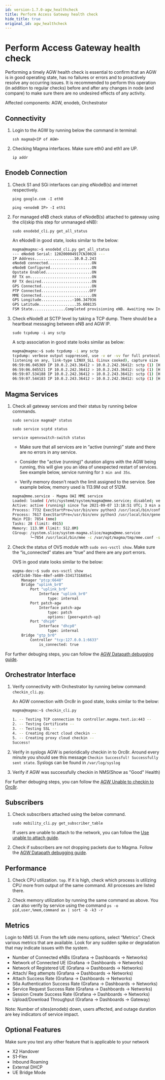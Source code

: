 ```yaml
---
id: version-1.7.0-agw_healthcheck
title: Perform Access Gateway health check
hide_title: true
original_id: agw_healthcheck
---
```

# Perform Access Gateway health check

Performing a timely AGW health check is essential to confirm that an AGW is in good operating state, has no failures or errors and to proactively resolve any occurring issues. It is recommended to perform this operation (in addition to regular checks) before and after any changes in node (and compare) to make sure there are no undesired effects of any activity.

Affected components: AGW, enodeb, Orchestrator

## Connectivity

1. Login to the AGW by running below the command in terminal:

    `ssh magma@<IP of AGW>`

2. Checking Magma interfaces. Make sure eth0 and eth1 are UP.

    `ip addr`

## Enodeb Connection

1. Check S1 and SGi interfaces can ping eNodeB(s) and internet respectively.

    `ping google.com -I eth0`

    `ping <enodeB IP> -I eth1`

2. For managed eNB check status of eNodeB(s) attached to gateway using the cli(skip this step for unmanaged eNB):

    `sudo enodebd_cli.py get_all_status`

    An eNodeB in good state, looks similar to the below:

    ```sh
    magma@magma:~$ enodebd_cli.py get_all_status
    --- eNodeB Serial: 120200004917CNJ0028 ---
    IP Address..................10.0.2.243
    eNodeB connected....................ON
    eNodeB Configured...................ON
    Opstate Enabled.....................ON
    RF TX on............................ON
    RF TX desired.......................ON
    GPS Connected.......................ON
    PTP Connected......................OFF
    MME Connected.......................ON
    GPS Longitude..............-106.347936
    GPS Latitude.................35.608135
    FSM State...............Completed provisioning eNB. Awaiting new Inform.
    ```

3. Check eNodeB at SCTP level by taking a TCP dump. There should be a heartbeat messaging between eNB and AGW IP.

    `sudo tcpdump -i any sctp`

    A sctp association in good state looks similar as below:

    ```sh
    magma@magma:~$ sudo tcpdump -i any sctp
    tcpdump: verbose output suppressed, use -v or -vv for full protocol decode
    listening on any, link-type LINUX_SLL (Linux cooked), capture size 262144 bytes
    06:59:06.045369 IP 10.0.2.243.36412 > 10.0.2.242.36412: sctp (1) [HB REQ]
    06:59:06.045521 IP 10.0.2.242.36412 > 10.0.2.243.36412: sctp (1) [HB ACK]
    06:59:07.534188 IP 10.0.2.242.36412 > 10.0.2.243.36412: sctp (1) [HB REQ]
    06:59:07.544183 IP 10.0.2.243.36412 > 10.0.2.242.36412: sctp (1) [HB ACK]
    ```

## Magma Services

1. Check all gateway services and their status by running below commands.

    `sudo service magma@* status`

    `sudo service scptd status`

    `service openvswitch-switch status`

    - Make sure that all services are in “active (running)” state and there are no errors in any service.

    - Consider the "active (running)" duration aligns with the AGW being running, this will give you an idea of unexpected restart of services. See example below, service running for `3 min and 35s`.

    - Verify memory doesn't reach the limit assigned to the service. See example below, memory used is 113.9M out of 512M.

    ```sh
    magma@mme.service - Magma OAI MME service
    Loaded: loaded (/etc/systemd/system/magma@mme.service; disabled; vendor preset: enabled)
    Active: active (running) since Tue 2021-09-07 13:18:51 UTC; 3 min and 35s ago
    Process: 7732 ExecStartPre=/usr/bin/env python3 /usr/local/bin/config_stateless_agw.py reset_sctpd_for_stateful (code=exited, status=0/SUCCESS)
    Process: 7617 ExecStartPre=/usr/bin/env python3 /usr/local/bin/generate_oai_config.py (code=exited, status=0/SUCCESS)
    Main PID: 7854 (mme)
    Tasks: 28 (limit: 4915)
    Memory: 113.9M (limit: 512.0M)
    CGroup: /system.slice/system-magma.slice/magma@mme.service
            └─7854 /usr/local/bin/mme -c /var/opt/magma/tmp/mme.conf -s /var/opt/magma/tmp/spgw.conf
    ```

2. Check the status of OVS module with `sudo ovs-vsctl show`. Make sure the “is_connected” states are “true” and there are any port errors.

    OVS in good state looks similar to the below:

    ```sh
    magma-dev:~$ sudo ovs-vsctl show
    e2bf2cb0-7bbe-48ef-a489-3341731685e1
        Manager "ptcp:6640"
        Bridge "uplink_br0"
            Port "uplink_br0"
                Interface "uplink_br0"
                    type: internal
            Port patch-agw
                Interface patch-agw
                    type: patch
                    options: {peer=patch-up}
            Port "dhcp0"
                Interface "dhcp0"
                    type: internal
        Bridge "gtp_br0"
            Controller "tcp:127.0.0.1:6633"
                is_connected: true
    ```

For further debuging steps, you can follow the [AGW Datapath debugging guide](datapath_connectivity.md).

## Orchestrator Interface

1. Verify connectivity with Orchestrator by running below command: `checkin_cli.py`.

    An AGW connection with Orc8r in good state, looks similar to the below:

    ```sh
    magma@magma:~$ checkin_cli.py

    1. -- Testing TCP connection to controller.magma.test.io:443 --
    2. -- Testing Certificate --
    3. -- Testing SSL --
    4. -- Creating direct cloud checkin --
    5. -- Creating proxy cloud checkin --
    Success!
    ```

2. Verify in syslogs AGW is perioridically checkin in to Orc8r. Around every minute you should see this message `Checkin Successful! Successfully sent state`. Syslogs can be found in `/var/log/syslog`

3. Verify if AGW was successfully checkin in NMS(Show as "Good" Health)

For further debuging steps, you can follow the [AGW Unable to checkin to Orc8r](agw_unable_to_checkin.md).

## Subscribers

1. Check subscribers attached using the below command.

    `sudo mobility_cli.py get_subscriber_table`

    If users are unable to attach to the network, you can follow the [Use unable to attach guide](user_unable_to_attach.md).

2. Check if subscribers are not dropping packets due to Magma. Follow the [AGW Datapath debugging guide](datapath_connectivity.md).

## Performance

1. Check CPU utilization. `top`. If it is high, check which process is utilizing CPU more from output of the same command. All processes are listed there.

2. Check memory utilization by running the same command as above. You can also verify by service using the command
    `ps -o pid,user,%mem,command ax | sort -b -k3 -r`

## Metrics

Login to NMS UI. From the left side menu options, select  “Metrics”.  Check various metrics that are available. Look  for any sudden spike or degradation that may indicate issues with the system.

- Number of Connected eNBs (Grafana -> Dashboards -> Networks)
- Network of Connected UE (Grafana -> Dashboards -> Networks)
- Network of Registered UE (Grafana -> Dashboards -> Networks)
- Attach/ Reg attempts (Grafana -> Dashboards -> Networks)
- Attach Success Rate (Grafana -> Dashboards -> Networks)
- S6a Authentication Success Rate (Grafana -> Dashboards -> Networks)
- Service Request Success Rate (Grafana -> Dashboards -> Networks)
- Session Create Success Rate (Grafana -> Dashboards -> Networks)
- Upload/Download Throughput (Grafana -> Dashboards -> Gateway)

Note: Number of sites(enodeb) down, users affected, and outage duration are key indicators of service impact.

## Optional Features

Make sure you test any other feature that is applicable to your network

- X2 Handover
- S1-Flex
- Inbound Roaming
- External DHCP
- UE Bridge Mode
